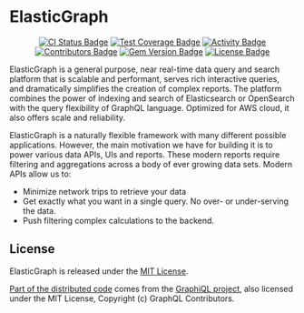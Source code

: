 # ElasticGraph

<p align="center">
  <a href="https://github.com/block/elasticgraph/actions/workflows/ci.yaml?query=branch%3Amain" alt="CI Status">
    <img alt="CI Status Badge" src="https://img.shields.io/github/actions/workflow/status/block/elasticgraph/ci.yaml?branch=main&label=CI%20Status"></a>
  <a href="https://github.com/block/elasticgraph/blob/main/spec_support/lib/elastic_graph/spec_support/enable_simplecov.rb" alt="ElasticGraph maintains 100% Test Coverage">
    <img alt="Test Coverage Badge" src="https://img.shields.io/badge/Test%20Coverage-100%25-green" /></a>
  <a href="https://github.com/block/elasticgraph/pulse" alt="Activity">
    <img alt="Activity Badge" src="https://img.shields.io/github/commit-activity/m/block/elasticgraph" /></a>
  <a href="https://github.com/block/elasticgraph/graphs/contributors" alt="GitHub Contributors">
    <img alt="Contributors Badge" src="https://img.shields.io/github/contributors/block/elasticgraph" /></a>
  <a href="https://rubygems.org/gems/elasticgraph" alt="RubyGems Release">
    <img alt="Gem Version Badge" src="https://img.shields.io/gem/v/elasticgraph" /></a>
  <a href="https://github.com/block/elasticgraph/blob/main/LICENSE.txt" alt="MIT License">
    <img alt="License Badge" src="https://img.shields.io/github/license/block/elasticgraph" /></a>
</p>

ElasticGraph is a general purpose, near real-time data query and search platform that is scalable and performant,
serves rich interactive queries, and dramatically simplifies the creation of complex reports. The platform combines
the power of indexing and search of Elasticsearch or OpenSearch with the query flexibility of GraphQL language.
Optimized for AWS cloud, it also offers scale and reliability.

ElasticGraph is a naturally flexible framework with many different possible applications. However, the main motivation we have for
building it is to power various data APIs, UIs and reports. These modern reports require filtering and aggregations across a body of ever
growing data sets. Modern APIs allow us to:

- Minimize network trips to retrieve your data
- Get exactly what you want in a single query. No over- or under-serving the data.
- Push filtering complex calculations to the backend.

## License

ElasticGraph is released under the [MIT License](https://opensource.org/licenses/MIT).

[Part of the distributed code](https://github.com/block/elasticgraph/blob/main/elasticgraph-rack/lib/elastic_graph/rack/graphiql/index.html)
comes from the [GraphiQL project](https://github.com/graphql/graphiql), also licensed under the
MIT License, Copyright (c) GraphQL Contributors.

